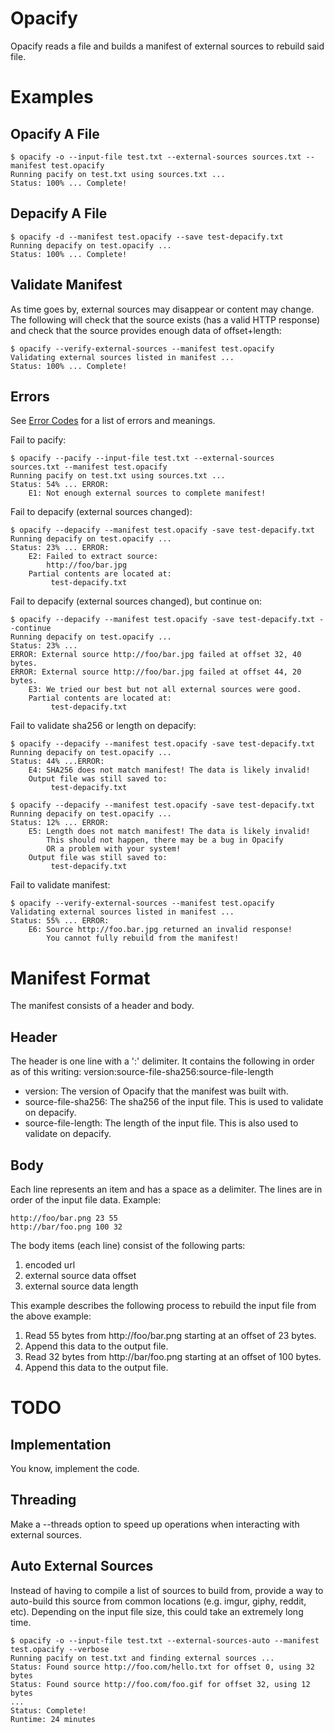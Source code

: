# Opacify

Opacify reads a file and builds a manifest of external sources to rebuild said file.

# Examples

## Opacify A File
```
$ opacify -o --input-file test.txt --external-sources sources.txt --manifest test.opacify
Running pacify on test.txt using sources.txt ...
Status: 100% ... Complete!
```

## Depacify A File
```
$ opacify -d --manifest test.opacify --save test-depacify.txt
Running depacify on test.opacify ...
Status: 100% ... Complete!
```

## Validate Manifest
As time goes by, external sources may disappear or content may change. The following will check that the source
exists (has a valid HTTP response) and check that the source provides enough data of offset+length:
```
$ opacify --verify-external-sources --manifest test.opacify
Validating external sources listed in manifest ...
Status: 100% ... Complete!
```

## Errors
See [Error Codes](/ERRORS.md) for a list of errors and meanings.

Fail to pacify:
```
$ opacify --pacify --input-file test.txt --external-sources sources.txt --manifest test.opacify
Running pacify on test.txt using sources.txt ...
Status: 54% ... ERROR:
    E1: Not enough external sources to complete manifest!
```

Fail to depacify (external sources changed):
```
$ opacify --depacify --manifest test.opacify -save test-depacify.txt
Running depacify on test.opacify ...
Status: 23% ... ERROR:
    E2: Failed to extract source:
        http://foo/bar.jpg
    Partial contents are located at:
         test-depacify.txt
```

Fail to depacify (external sources changed), but continue on:
```
$ opacify --depacify --manifest test.opacify -save test-depacify.txt --continue
Running depacify on test.opacify ...
Status: 23% ...
ERROR: External source http://foo/bar.jpg failed at offset 32, 40 bytes.
ERROR: External source http://foo/bar.jpg failed at offset 44, 20 bytes.
    E3: We tried our best but not all external sources were good.
    Partial contents are located at:
         test-depacify.txt
```

Fail to validate sha256 or length on depacify:
```
$ opacify --depacify --manifest test.opacify -save test-depacify.txt
Running depacify on test.opacify ...
Status: 44% ...ERROR:
    E4: SHA256 does not match manifest! The data is likely invalid!
    Output file was still saved to:
         test-depacify.txt
```
```
$ opacify --depacify --manifest test.opacify -save test-depacify.txt
Running depacify on test.opacify ...
Status: 12% ... ERROR:
    E5: Length does not match manifest! The data is likely invalid!
        This should not happen, there may be a bug in Opacify
        OR a problem with your system!
    Output file was still saved to:
         test-depacify.txt
```

Fail to validate manifest:
```
$ opacify --verify-external-sources --manifest test.opacify
Validating external sources listed in manifest ...
Status: 55% ... ERROR:
    E6: Source http://foo.bar.jpg returned an invalid response!
        You cannot fully rebuild from the manifest!
```

# Manifest Format

The manifest consists of a header and body.

## Header
The header is one line with a ':' delimiter.  It contains the following in order as of this writing:
    version:source-file-sha256:source-file-length

* version: The version of Opacify that the manifest was built with.
* source-file-sha256: The sha256 of the input file. This is used to validate on depacify.
* source-file-length: The length of the input file. This is also used to validate on depacify.

## Body

Each line represents an item and has a space as a delimiter.  The lines are in order of the input
file data.  Example:
```
http://foo/bar.png 23 55
http://bar/foo.png 100 32
```

The body items (each line) consist of the following parts:
1. encoded url
2. external source data offset
3. external source data length


This example describes the following process to rebuild the input file from the above example:
1. Read 55 bytes from http://foo/bar.png starting at an offset of 23 bytes.
2. Append this data to the output file.
3. Read 32 bytes from http://bar/foo.png starting at an offset of 100 bytes.
4. Append this data to the output file.


# TODO

## Implementation

You know, implement the code.

## Threading

Make a --threads option to speed up operations when interacting with external sources.

## Auto External Sources

Instead of having to compile a list of sources to build from, provide a way to auto-build this source
from common locations (e.g. imgur, giphy, reddit, etc). Depending on the input file size, this could
take an extremely long time.

```
$ opacify -o --input-file test.txt --external-sources-auto --manifest test.opacify --verbose
Running pacify on test.txt and finding external sources ...
Status: Found source http://foo.com/hello.txt for offset 0, using 32 bytes
Status: Found source http://foo.com/foo.gif for offset 32, using 12 bytes
...
Status: Complete!
Runtime: 24 minutes
```
